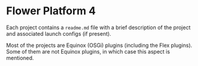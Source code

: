 # Flower Platform 4

Each project contains a ``readme.md`` file with a brief description of the project and associated launch configs (if present).

Most of the projects are Equinox (OSGi) plugins (including the Flex plugins). Some of them are not Equinox plugins, in which case this aspect is mentioned.
